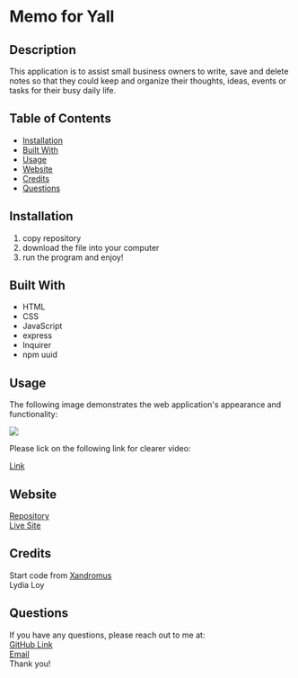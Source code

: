 # Memo for Yall

## Description
This application is to assist small business owners to write, save and delete notes so that they could keep and organize their thoughts, ideas, events or tasks for their busy daily life.


## Table of Contents
* [Installation](#installation)
* [Built With](#builtwith)
* [Usage](#usage)
* [Website](#website)
* [Credits](#credits)
* [Questions](#questions)

## Installation 
  1. copy repository
  2. download the file into your computer
  3. run the program and enjoy!

## Built With
* HTML
* CSS
* JavaScript
* express
* Inquirer
* npm uuid

  
## Usage 
The following image demonstrates the web application's appearance and functionality:
<p><img src="./public/assets/Memo-for-Yall.gif"/></p>
Please lick on the following link for clearer video:
<p><a href="https://watch.screencastify.com/v/TpKxhN8c6zK1JIz556NQ">Link</a></p>

## Website
[Repository](https://github.com/flowingcityloy/Memo-for-Yall)<br>
[Live Site](https://memo-for-yall.herokuapp.com/)

## Credits

Start code from <a href="https://github.com/coding-boot-camp/miniature-eureka">Xandromus</a><br>
Lydia Loy
    
## Questions
  
  If you have any questions, please reach out to me at:<br>
  <a href="https://github.com/flowingcityloy">GitHub Link</a><br>
  <a href="mailto:lydia_art@yahoo.com">Email</a><br>
  Thank you!
    
